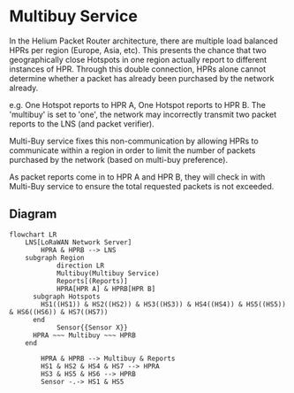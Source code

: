 # Multibuy Service
In the Helium Packet Router architecture, there are multiple load balanced HPRs per region (Europe, Asia, etc). This presents the chance that two geographically close Hotspots in one region actually report to different instances of HPR. Through this double connection, HPRs alone cannot determine whether a packet has already been purchased by the network already.

e.g. One Hotspot reports to HPR A, One Hotspot reports to HPR B. The 'multibuy' is set to 'one', the network may incorrectly transmit two packet reports to the LNS (and packet verifier).

Multi-Buy service fixes this non-communication by allowing HPRs to communicate within a region in order to limit the number of packets purchased by the network (based on multi-buy preference).

As packet reports come in to HPR A and HPR B, they will check in with Multi-Buy service to ensure the total requested packets is not exceeded. 

## Diagram

```mermaid
flowchart LR
    LNS[LoRaWAN Network Server]
		HPRA & HPRB --> LNS
    subgraph Region
			direction LR
			Multibuy(Multibuy Service)
			Reports[(Reports)]
			HPRA[HPR A] & HPRB[HPR B]
      subgraph Hotspots
        HS1((HS1)) & HS2((HS2)) & HS3((HS3)) & HS4((HS4)) & HS5((HS5)) & HS6((HS6)) & HS7((HS7))
      end
			Sensor{{Sensor X}}
      HPRA ~~~ Multibuy ~~~ HPRB
    end

		HPRA & HPRB --> Multibuy & Reports
		HS1 & HS2 & HS4 & HS7 --> HPRA
		HS3 & HS5 & HS6 --> HPRB
		Sensor -.-> HS1 & HS5
```
